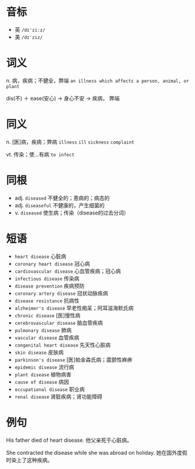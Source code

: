 # 音标

- 英 `/dɪ'ziːz/`
- 美 `/dɪ'ziz/`

# 词义

n. 病，疾病；不健全，弊端
`an illness which affects a person, animal, or plant`



dis(不) ＋ ease(安心) → 身心不安 → 疾病， 弊端

# 同义

n. [医]病，疾病；弊病
`illness` `ill` `sickness` `complaint`

vt. 传染；使…有病
`to infect`

# 同根

- adj. `diseased` 不健全的；患病的；病态的
- adj. `diseaseful` 不健康的，产生细菌的
- v. `diseased` 使生病；传染（disease的过去分词）

# 短语

- `heart disease` 心脏病
- `coronary heart disease` 冠心病
- `cardiovascular disease` 心血管疾病；冠心病
- `infectious disease` 传染病
- `disease prevention` 疾病预防
- `coronary artery disease` 冠状动脉疾病
- `disease resistance` 抗病性
- `alzheimer's disease` 早老性痴呆；阿耳滋海默氏病
- `chronic disease` [医]慢性病
- `cerebrovascular disease` 脑血管疾病
- `pulmonary disease` 肺病
- `vascular disease` 血管疾病
- `congenital heart disease` 先天性心脏病
- `skin disease` 皮肤病
- `parkinson's disease` [医]帕金森氏病；震颤性麻痹
- `epidemic disease` 流行病
- `plant disease` 植物病害
- `cause of disease` 病因
- `occupational disease` 职业病
- `renal disease` 肾脏疾病；肾功能障碍

# 例句

His father died of heart disease.
他父亲死于心脏病。

She contracted the disease while she was abroad on holiday.
她在国外度假时染上了这种疾病。


